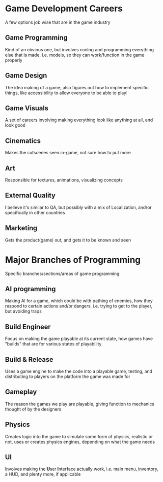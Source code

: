 # Game Development Careers
A few options job wise that are in the game industry

## Game Programming
Kind of an obvious one, but involves coding and programming everything else that is made, i.e. models, so they can work/function in the game properly

## Game Design
The idea making of a game, also figures out how to implement specific things, like accessibility to allow everyone to be able to play!

## Game Visuals
A set of careers involving making everything look like anything at all, and look good

## Cinematics
Makes the cutscenes seen in-game, not sure how to put more

## Art
Responsible for textures, animations, visualizing concepts

## External Quality
I believe it's similar to QA, but possibly with a mix of Localization, and/or specifically in other countries

## Marketing
Gets the product(game) out, and gets it to be known and seen

# Major Branches of Programming
Specific branches/sections/areas of game programming

## AI programming
Making AI for a game, which could be with pathing of enemies, how they respond to certain actions and/or dangers, i.e. trying to get to the player, but avoiding traps

## Build Engineer
Focus on making the game playable at its current state, how games have "builds" that are for various states of playability

## Build & Release
Uses a game engine to make the code into a playable game, testing, and distributing to players on the platform the game was made for

## Gameplay
The reason the games we play are playable, giving function to mechanics thought of by the designers

## Physics
Creates logic into the game to simulate some form of physics, realistic or not, uses or creates physics engines, depending on what the game needs

## UI
Involves making the **U**ser **I**nterface actually work, i.e. main menu, inventory, a HUD, and plenty more, if applicable
